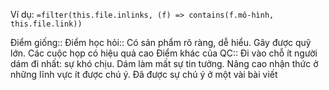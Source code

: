 Ví dụ: `=filter(this.file.inlinks, (f) => contains(f.mô-hình, this.file.link))`

Điểm giống::
Điểm học hỏi:: Có sản phẩm rõ ràng, dễ hiểu. Gây được quỹ lớn. Các cuộc họp có hiệu quả cao
Điểm khác của QC:: Đi vào chỗ ít người dám đi nhất: sự khó chịu. Dám làm mất sự tin tưởng. Nâng cao nhận thức ở những lĩnh vực ít được chú ý. Đã được sự chú ý ở một vài bài viết
